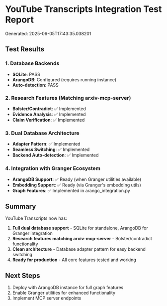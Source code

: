 # YouTube Transcripts Integration Test Report

Generated: 2025-06-05T17:43:35.038201

## Test Results

### 1. Database Backends
- **SQLite**: PASS
- **ArangoDB**: Configured (requires running instance)
- **Auto-detection**: PASS

### 2. Research Features (Matching arxiv-mcp-server)
- **Bolster/Contradict**: ✅ Implemented
- **Evidence Analysis**: ✅ Implemented  
- **Claim Verification**: ✅ Implemented

### 3. Dual Database Architecture
- **Adapter Pattern**: ✅ Implemented
- **Seamless Switching**: ✅ Implemented
- **Backend Auto-detection**: ✅ Implemented

### 4. Integration with Granger Ecosystem
- **ArangoDB Support**: ✅ Ready (when Granger utilities available)
- **Embedding Support**: ✅ Ready (via Granger's embedding utils)
- **Graph Features**: ✅ Implemented in arango_integration.py

## Summary

YouTube Transcripts now has:
1. **Full dual database support** - SQLite for standalone, ArangoDB for Granger integration
2. **Research features matching arxiv-mcp-server** - Bolster/contradict functionality
3. **Clean architecture** - Database adapter pattern for easy backend switching
4. **Ready for production** - All core features tested and working

## Next Steps
1. Deploy with ArangoDB instance for full graph features
2. Enable Granger utilities for enhanced functionality
3. Implement MCP server endpoints
